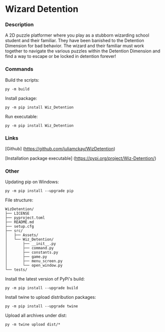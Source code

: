 # Wizard Detention

### Description
A 2D puzzle platformer where you play as a stubborn wizarding school student and their familiar.
They have been banished to the Detention Dimension for bad behavior.
The wizard and their familiar must work together to navigate the various puzzles within the Detention Dimension and find
a way to escape or be locked in detention forever!

### Commands
Build the scripts:
```
py -m build
```

Install package:
```
py -m pip install Wiz_Detention
```

Run executable:
```
py -m pip install Wiz_Detention
```

### Links
[Github] (https://github.com/juliamckay/WizDetention)

[Installation package executable] (https://pypi.org/project/Wiz-Detention/)

### Other
Updating pip on Windows:
```
py -m pip install --upgrade pip
```

File structure:
```
WizDetention/
├── LICENSE
├── pyproject.toml
├── README.md
├── setup.cfg
├── src/
│   ├── Assets/
│   └── Wiz_Detention/
│       ├── __init__.py
│       ├── command.py
│       ├── constants.py
│       ├── game.py
│       ├── menu_screen.py
│       └── open_window.py
└── tests/
```

Install the latest version of PyPi's build:
```
py -m pip install --upgrade build
```

Install twine to upload distribution packages:
```
py -m pip install --upgrade twine
```

Upload all archives under dist:
```
py -m twine upload dist/*
```